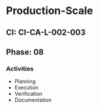 # Production-Scale

## CI: CI-CA-L-002-003
## Phase: 08

### Activities
- Planning
- Execution
- Verification
- Documentation
